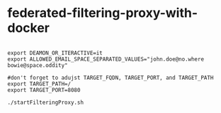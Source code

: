 # federated-filtering-proxy-with-docker

```shell

export DEAMON_OR_ITERACTIVE=it
export ALLOWED_EMAIL_SPACE_SEPARATED_VALUES="john.doe@no.where bowie@space.oddity"

#don't forget to adujst TARGET_FQDN, TARGET_PORT, and TARGET_PATH
export TARGET_PATH=/
export TARGET_PORT=8080

./startFilteringProxy.sh
```
